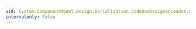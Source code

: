 ```yaml
---
uid: System.ComponentModel.Design.Serialization.CodeDomDesignerLoader.CodeDomProvider
internalonly: False
---
```

